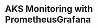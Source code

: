 # AKS Monitoring with PrometheusGrafana                                                                                                                                                                                                                                                                                                                                                                                                                                                    
